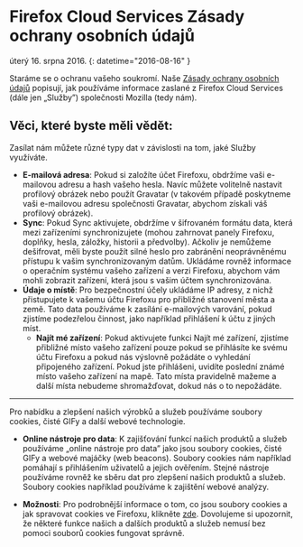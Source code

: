 # Firefox Cloud Services Zásady ochrany osobních údajů

úterý 16. srpna 2016.
{: datetime="2016-08-16" }

Staráme se o ochranu vašeho soukromí. Naše [Zásady ochrany osobních údajů](https://www.mozilla.org/privacy/) popisují, jak používáme informace zaslané z Firefox Cloud Services (dále jen „Služby”) společnosti Mozilla (tedy nám).

## Věci, které byste měli vědět:

Zasílat nám můžete různé typy dat v závislosti na tom, jaké Služby využíváte.

* **E-mailová adresa**: Pokud si založíte účet Firefoxu, obdržíme vaši e-mailovou adresu a hash vašeho hesla. Navíc můžete volitelně nastavit profilový obrázek nebo použít Gravatar (v takovém případě poskytneme vaši e-mailovou adresu společnosti Gravatar, abychom získali váš profilový obrázek).
* **Sync**: Pokud Sync aktivujete, obdržíme v šifrovaném formátu data, která mezi zařízeními synchronizujete (mohou zahrnovat panely Firefoxu, doplňky, hesla, záložky, historii a předvolby). Ačkoliv je nemůžeme dešifrovat, měli byste použít silné heslo pro zabránění neoprávněnému přístupu k vašim synchronizovaným datům. Ukládáme rovněž informace o operačním systému vašeho zařízení a verzi Firefoxu, abychom vám mohli zobrazit zařízení, která jsou s vašim účtem synchronizována. 
* **Údaje o místě**: Pro bezpečnostní účely ukládáme IP adresy, z nichž přistupujete k vašemu účtu Firefoxu pro přibližné stanovení města a země. Tato data používáme k zasílání e-mailových varování, pokud zjistíme podezřelou činnost, jako například přihlášení k účtu z jiných míst.
    * **Najít mé zařízení**: Pokud aktivujete funkci Najít mé zařízení, zjistíme přibližné místo vašeho zařízení pouze pokud se přihlásíte ke svému účtu Firefoxu a pokud nás výslovně požádáte o vyhledání připojeného zařízení. Pokud jste přihlášeni, uvidíte poslední známé místo vašeho zařízení na mapě. Tato místa pravidelně mažeme a další místa nebudeme shromažďovat, dokud nás o to nepožádáte.

---------------------------------------

Pro nabídku a zlepšení našich výrobků a služeb používáme soubory cookies, čisté GIFy a další webové technologie.

* **Online nástroje pro data**: K zajišťování funkcí našich produktů a služeb používáme „online nástroje pro data” jako jsou soubory cookies, čisté GIFy a webové majáčky (web beacons). Soubory cookies nám například pomáhají s přihlášením uživatelů a jejich ověřením. Stejné nástroje používáme rovněž ke sběru dat pro zlepšení našich produktů a služeb. Soubory cookies například používáme k zajištění webové analýzy.

* **Možnosti**: Pro podrobnější informace o tom, co jsou soubory cookies a jak spravovat cookies ve Firefoxu, klikněte [zde](https://support.mozilla.org/kb/cookies-information-websites-store-on-your-computer). Dovolujeme si upozornit, že některé funkce našich a dalších produktů a služeb nemusí bez pomoci souborů cookies fungovat správně.


